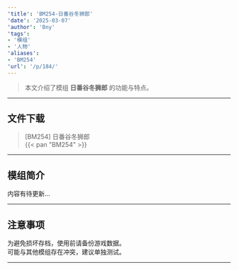 ```yaml
---
'title': 'BM254-日番谷冬狮郎'
'date': '2025-03-07'
'author': 'Bny'
'tags':
- '模组'
- '人物'
'aliases':
- 'BM254'
'url': '/p/184/'
---
```


> 本文介绍了模组 **日番谷冬狮郎** 的功能与特点。

---

## 文件下载

> [BM254] 日番谷冬狮郎  
{{< pan "BM254" >}}  

---

## 模组简介

>  
内容有待更新...  

---

## 注意事项

>  
为避免损坏存档，使用前请备份游戏数据。  
可能与其他模组存在冲突，建议单独测试。  

---


